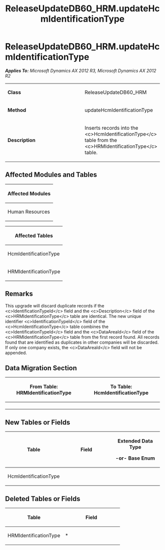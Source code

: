 ﻿---
title: ReleaseUpdateDB60_HRM.updateHcmIdentificationType
TOCTitle: ReleaseUpdateDB60_HRM.updateHcmIdentificationType
ms:assetid: 66895e9e-fea9-3e38-a017-36aff3445645
ms:mtpsurl: https://msdn.microsoft.com/en-us/library/JJ719245(v=AX.60)
ms:contentKeyID: 49708783
ms.date: 05/18/2015
mtps_version: v=AX.60
---

# ReleaseUpdateDB60\_HRM.updateHcmIdentificationType 


_**Applies To:** Microsoft Dynamics AX 2012 R3, Microsoft Dynamics AX 2012 R2_

<table>
<colgroup>
<col style="width: 50%" />
<col style="width: 50%" />
</colgroup>
<tbody>
<tr class="odd">
<td><p><strong>Class</strong></p></td>
<td><p>ReleaseUpdateDB60_HRM</p></td>
</tr>
<tr class="even">
<td><p><strong>Method</strong></p></td>
<td><p>updateHcmIdentificationType</p></td>
</tr>
<tr class="odd">
<td><p><strong>Description</strong></p></td>
<td><p>Inserts records into the &lt;c&gt;HcmIdentificationType&lt;/c&gt; table from the &lt;c&gt;HRMIdentificationType&lt;/c&gt; table.</p></td>
</tr>
</tbody>
</table>


## Affected Modules and Tables

<table>
<colgroup>
<col style="width: 100%" />
</colgroup>
<thead>
<tr class="header">
<th><p>Affected Modules</p></th>
</tr>
</thead>
<tbody>
<tr class="odd">
<td><p>Human Resources</p></td>
</tr>
</tbody>
</table>


<table>
<colgroup>
<col style="width: 100%" />
</colgroup>
<thead>
<tr class="header">
<th><p>Affected Tables</p></th>
</tr>
</thead>
<tbody>
<tr class="odd">
<td><p>HcmIdentificationType</p></td>
</tr>
<tr class="even">
<td><p>HRMIdentificationType</p></td>
</tr>
</tbody>
</table>


## Remarks

This upgrade will discard duplicate records if the \<c\>IdentificationTypeId\</c\> field and the \<c\>Description\</c\> field of the \<c\>HRMIdentificationType\</c\> table are identical. The new unique identifier \<c\>IdentificationTypeId\</c\> field of the \<c\>HcmIdentificationType\</c\> table combines the \<c\>IdentificationTypeId\</c\> field and the \<c\>DataAreaId\</c\> field of the \<c\>HRMIdentificationType\</c\> table from the first record found. All records found that are identified as duplicates in other companies will be discarded. If only one company exists, the \<c\>DataAreaId\</c\> field will not be appended.

## Data Migration Section

<table>
<colgroup>
<col style="width: 50%" />
<col style="width: 50%" />
</colgroup>
<thead>
<tr class="header">
<th><p>From Table: HRMIdentificationType</p></th>
<th><p>To Table: HcmIdentificationType</p></th>
</tr>
</thead>
<tbody>
<tr class="odd">
<td><p></p></td>
<td><p></p></td>
</tr>
</tbody>
</table>


## New Tables or Fields

<table>
<colgroup>
<col style="width: 33%" />
<col style="width: 33%" />
<col style="width: 33%" />
</colgroup>
<thead>
<tr class="header">
<th><p>Table</p></th>
<th><p>Field</p></th>
<th><p>Extended Data Type</p>
<p>-or- Base Enum</p></th>
</tr>
</thead>
<tbody>
<tr class="odd">
<td><p>HcmIdentificationType</p></td>
<td><p></p></td>
<td><p></p></td>
</tr>
</tbody>
</table>


## Deleted Tables or Fields

<table>
<colgroup>
<col style="width: 50%" />
<col style="width: 50%" />
</colgroup>
<thead>
<tr class="header">
<th><p>Table</p></th>
<th><p>Field</p></th>
</tr>
</thead>
<tbody>
<tr class="odd">
<td><p>HRMIdentificationType</p></td>
<td><p>*</p></td>
</tr>
</tbody>
</table>

  


